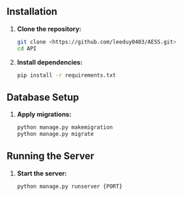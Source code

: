 ## Installation

1. **Clone the repository:**
	```bash
	git clone <https://github.com/leeduy0403/AESS.git>
	cd API
	```

2. **Install dependencies:**
	```bash
	pip install -r requirements.txt
	```

## Database Setup

1. **Apply migrations:**
	```bash
	python manage.py makemigration
	python manage.py migrate
	```

## Running the Server

1. **Start the server:**
	```bash
	python manage.py runserver {PORT}
	```